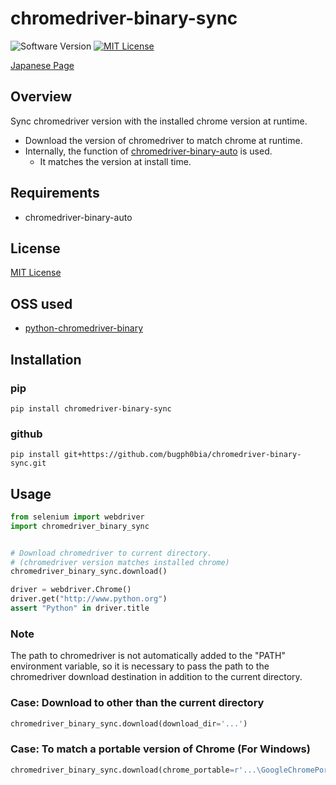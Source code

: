 chromedriver-binary-sync
===

![Software Version](http://img.shields.io/badge/Version-v0.2.0-green.svg?style=flat)
[![MIT License](http://img.shields.io/badge/license-MIT-blue.svg?style=flat)](LICENSE)

[Japanese Page](./README.ja.md)

## Overview
Sync chromedriver version with the installed chrome version at runtime.  

- Download the version of chromedriver to match chrome at runtime.  
- Internally, the function of [chromedriver-binary-auto](https://pypi.org/project/chromedriver-binary-auto/) is used.
    - It matches the version at install time.

## Requirements
- chromedriver-binary-auto

## License
[MIT License](./LICENSE)

## OSS used
- [python-chromedriver-binary](https://github.com/danielkaiser/python-chromedriver-binary)

## Installation
### pip
```
pip install chromedriver-binary-sync
```

### github
```
pip install git+https://github.com/bugph0bia/chromedriver-binary-sync.git
```

## Usage
```py
from selenium import webdriver
import chromedriver_binary_sync


# Download chromedriver to current directory.
# (chromedriver version matches installed chrome)
chromedriver_binary_sync.download()

driver = webdriver.Chrome()
driver.get("http://www.python.org")
assert "Python" in driver.title
```

### Note
The path to chromedriver is not automatically added to the "PATH" environment variable, so it is necessary to pass the path to the chromedriver download destination in addition to the current directory.  

### Case: Download to other than the current directory
```py
chromedriver_binary_sync.download(download_dir='...')
```

### Case: To match a portable version of Chrome (For Windows)
```py
chromedriver_binary_sync.download(chrome_portable=r'...\GoogleChromePortable\App\Chrome-bin\chrome.exe')
```

